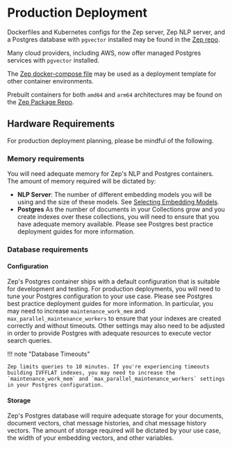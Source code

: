 # Production Deployment
Dockerfiles and Kubernetes configs for the Zep server, Zep NLP server, and a Postgres database with `pgvector` installed may be found in the [Zep repo](https://github.com/getzep/zep).

Many cloud providers, including AWS, now offer managed Postgres services with `pgvector` installed.

The [Zep docker-compose file](https://github.com/getzep/zep/blob/main/docker-compose.yaml) may be used as a deployment template for other container environments.

Prebuilt containers for both `amd64` and `arm64` architectures may be found on the [Zep Package Repo](https://github.com/orgs/getzep/packages?repo_name=zep).

## Hardware Requirements

For production deployment planning, please be mindful of the following.

### Memory requirements

You will need adequate memory for Zep's NLP and Postgres containers. The amount of memory required will be dictated by:
  
- **NLP Server**: The number of different embedding models you will be using and the size of these models. See [Selecting Embedding Models](embeddings.md).
- **Postgres** As the number of documents in your Collections grow and you create indexes over these collections, you will need to ensure that you have adequate memory available. Please see Postgres best practice deployment guides for more information.

### Database requirements

#### Configuration

Zep's Postgres container ships with a default configuration that is suitable for development and testing. For production deployments, you will need to tune your Postgres configuration to your use case. Please see Postgres best practice deployment guides for more information. In particular, you may need to increase `maintenance_work_mem` and `max_parallel_maintenance_workers` to ensure that your indexes are created correctly and without timeouts. Other settings may also need to be adjusted in order to provide Postgres with adequate resources to execute vector search queries.

!!! note "Database Timeouts"

    Zep limits queries to 10 minutes. If you're experiencing timeouts building IVFFLAT indexes, you may need to increase the `maintenance_work_mem` and `max_parallel_maintenance_workers` settings in your Postgres configuration.

#### Storage
Zep's Postgres database will require adequate storage for your documents, document vectors, chat message histories, and chat message history vectors. The amount of storage required will be dictated by your use case, the width of your embedding vectors, and other variables.
